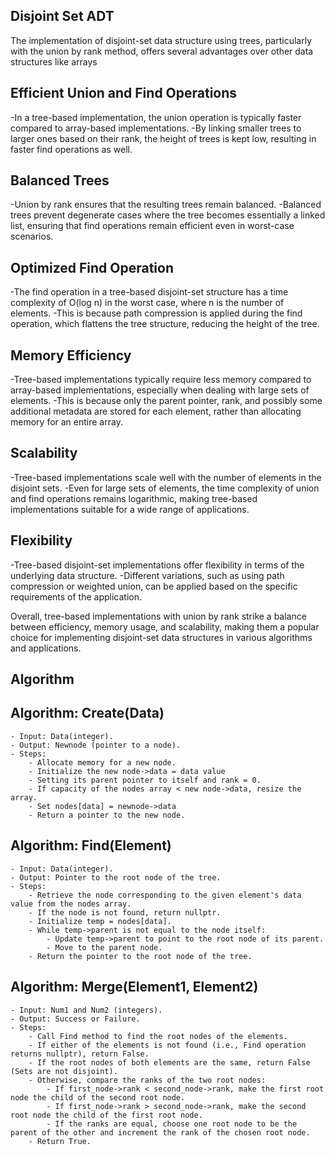 ## Disjoint Set ADT
The implementation of disjoint-set data structure using trees, particularly with the union by rank method, offers several advantages over other data structures like arrays

## Efficient Union and Find Operations 
  -In a tree-based implementation, the union operation is typically faster compared to array-based implementations. 
  -By linking smaller trees to larger ones based on their rank, the height of trees is kept low, resulting in faster find operations as well.

## Balanced Trees 
  -Union by rank ensures that the resulting trees remain balanced. 
  -Balanced trees prevent degenerate cases where the tree becomes essentially a linked list, ensuring that find operations remain efficient even in worst-case scenarios.

## Optimized Find Operation 
  -The find operation in a tree-based disjoint-set structure has a time complexity of O(log n) in the worst case, where n is the number of elements. 
   -This is because path compression is applied during the find operation, which flattens the tree structure, reducing the height of the tree.

## Memory Efficiency
  -Tree-based implementations typically require less memory compared to array-based implementations, especially when dealing with large sets of elements. 
  -This is because only the parent pointer, rank, and possibly some additional metadata are stored for each element, rather than allocating memory for an entire array.

## Scalability
  -Tree-based implementations scale well with the number of elements in the disjoint sets. 
  -Even for large sets of elements, the time complexity of union and find operations remains logarithmic, making tree-based implementations suitable for a wide range of applications.

## Flexibility 
  -Tree-based disjoint-set implementations offer flexibility in terms of the underlying data structure. 
  -Different variations, such as using path compression or weighted union, can be applied based on the specific requirements of the application.

Overall, tree-based implementations with union by rank strike a balance between efficiency, memory usage, and scalability, making them a popular choice for implementing disjoint-set data structures in various algorithms and applications.

## Algorithm

## Algorithm: Create(Data)
    - Input: Data(integer).
    - Output: Newnode (pointer to a node).
    - Steps:
        - Allocate memory for a new node.
        - Initialize the new node->data = data value 
        - Setting its parent pointer to itself and rank = 0.
        - If capacity of the nodes array < new node->data, resize the array.
        - Set nodes[data] = newnode->data
        - Return a pointer to the new node.

## Algorithm: Find(Element)
    - Input: Data(integer).
    - Output: Pointer to the root node of the tree.
    - Steps:
        - Retrieve the node corresponding to the given element's data value from the nodes array.
        - If the node is not found, return nullptr.
        - Initialize temp = nodes[data].
        - While temp->parent is not equal to the node itself:
            - Update temp->parent to point to the root node of its parent.
            - Move to the parent node.
        - Return the pointer to the root node of the tree.

## Algorithm: Merge(Element1, Element2)
    - Input: Num1 and Num2 (integers).
    - Output: Success or Failure.
    - Steps:
        - Call Find method to find the root nodes of the elements.
        - If either of the elements is not found (i.e., Find operation returns nullptr), return False.
        - If the root nodes of both elements are the same, return False (Sets are not disjoint).
        - Otherwise, compare the ranks of the two root nodes:
            - If first_node->rank < second_node->rank, make the first root node the child of the second root node.
            - If first_node->rank > second_node->rank, make the second root node the child of the first root node.
            - If the ranks are equal, choose one root node to be the parent of the other and increment the rank of the chosen root node.
        - Return True.

